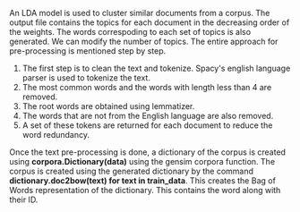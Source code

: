 An LDA model is used to cluster similar documents from a corpus. The output file contains the topics for each document in the
decreasing order of the weights. The words correspoding to each set of topics is also generated. We can modify the number of 
topics. The entire approach for pre-processing is mentioned step by step. 
1. The first step is to clean the text and tokenize. Spacy's english language parser is used to tokenize the text. 
2. The most common words and the words with length less than 4 are removed. 
3. The root words are obtained using lemmatizer. 
4. The words that are not from the English language are also removed. 
5. A set of these tokens are returned for each document to reduce the word redundancy. 

Once the text pre-processing is done, a dictionary of the corpus is created using **corpora.Dictionary(data)** using the 
gensim corpora function. The corpus is created using the generated dictionary by the command **dictionary.doc2bow(text) 
for text in train_data**. This creates the Bag of Words representation of the dictionary. 
This contains the word along with their ID. 

